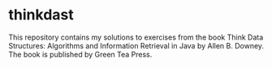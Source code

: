 # thinkdast
This repository contains my solutions to exercises from the book Think Data Structures: Algorithms and Information Retrieval in Java by Allen B. Downey. The book is published by Green Tea Press.
